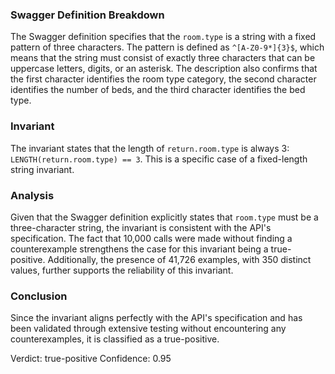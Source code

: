 ### Swagger Definition Breakdown
The Swagger definition specifies that the `room.type` is a string with a fixed pattern of three characters. The pattern is defined as `^[A-Z0-9*]{3}$`, which means that the string must consist of exactly three characters that can be uppercase letters, digits, or an asterisk. The description also confirms that the first character identifies the room type category, the second character identifies the number of beds, and the third character identifies the bed type.

### Invariant
The invariant states that the length of `return.room.type` is always 3: `LENGTH(return.room.type) == 3`. This is a specific case of a fixed-length string invariant.

### Analysis
Given that the Swagger definition explicitly states that `room.type` must be a three-character string, the invariant is consistent with the API's specification. The fact that 10,000 calls were made without finding a counterexample strengthens the case for this invariant being a true-positive. Additionally, the presence of 41,726 examples, with 350 distinct values, further supports the reliability of this invariant. 

### Conclusion
Since the invariant aligns perfectly with the API's specification and has been validated through extensive testing without encountering any counterexamples, it is classified as a true-positive. 

Verdict: true-positive
Confidence: 0.95
